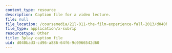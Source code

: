 ```yaml
---
content_type: resource
description: Caption file for a video lecture.
file: null
file_location: /coursemedia/21l-011-the-film-experience-fall-2013/d040bad3cd96a88664f69c0966542d60_tHttGDNmgKI.srt
file_type: application/x-subrip
resourcetype: Other
title: 3play caption file
uid: d040bad3-cd96-a886-64f6-9c0966542d60
---
```

